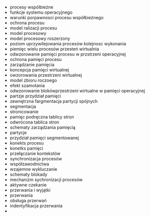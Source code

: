 - procesy wspólbieżne
- funkcje systemu operacyjnego
- warunki porpawnosci procesu współbieżnego
- ochrona procesu
- model ralizacji procesu
- model procesowy 
- model procesowy roszerzony
- poziom uprzywilejowania procesów kolejnosc wykonania
- piemięc wielu procesów przesteń wirtualnia
- odwzorowanie pamięci procesu w przstrzeni operacyjnej
- ochrona pamięci procesu
- zarządzanie pamięcia
- koncepcja pamięci wirtualnej
- owzorowania przestrzeni wirtualnej
- model zbioru roczoego
- efekt szamotania
- odwzorowanie blokówprzestrzeni wirtualne w pamięci operacyjnej
- partzje przydział pamięci
- zewnętrzna fargmentacja partycji spójnych
- segmentacja
- stronicowanie
- pamięc podręczna tablicy stron
- odwrócona tablica stron
- schematy zarządzania pamięcią
- partycje
- przydział pamięci segmentowanej
- konekts procesu
- konetks pamięci
- przełączanie kontekstów
- synchronizacja procesów
- współzawodnictwa
- wzajemne wykluczanie
- schematy blokady
- mechanizm sychronizacji procesów
- aktywne czekanie
- przerwania i wyjątki
- przerwania
- obsługa przerwań
- indentyfikacja przerwania
- 